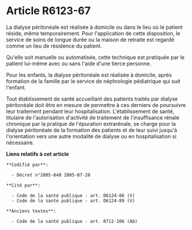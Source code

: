 # Article R6123-67

La dialyse péritonéale est réalisée à domicile ou dans le lieu où le patient réside, même temporairement. Pour l'application
de cette disposition, le service de soins de longue durée ou la maison de retraite est regardé comme un lieu de résidence du
patient.

Qu'elle soit manuelle ou automatisée, cette technique est pratiquée par le patient lui-même avec ou sans l'aide d'une tierce
personne.

Pour les enfants, la dialyse péritonéale est réalisée à domicile, après formation de la famille par le service de néphrologie
pédiatrique qui suit l'enfant.

Tout établissement de santé accueillant des patients traités par dialyse péritonéale doit être en mesure de permettre à ces
derniers de poursuivre leur traitement pendant leur hospitalisation. L'établissement de santé, titulaire de l'autorisation
d'activité de traitement de l'insuffisance rénale chronique par la pratique de l'épuration extrarénale, se charge pour la
dialyse péritonéale de la formation des patients et de leur suivi jusqu'à l'orientation vers une autre modalité de dialyse ou
en hospitalisation si nécessaire.

**Liens relatifs à cet article**

	**Codifié par**:

	  - Décret n°2005-840 2005-07-20

	**Cité par**:

	  - Code de la santé publique - art. D6124-86 (V)
	  - Code de la santé publique - art. D6124-89 (V)

	**Anciens textes**:

	  - Code de la santé publique - art. R712-106 (Ab)
